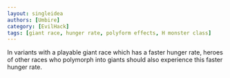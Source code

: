 ```yaml
---
layout: singleidea
authors: [Umbire]
category: [EvilHack]
tags: [giant race, hunger rate, polyform effects, H monster class]
---
```

In variants with a playable giant race which has a faster hunger rate, heroes of
other races who polymorph into giants should also experience this faster hunger
rate.
